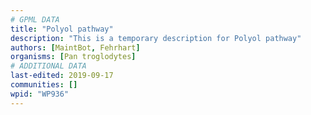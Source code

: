 ```yaml
---
# GPML DATA
title: "Polyol pathway"
description: "This is a temporary description for Polyol pathway"
authors: [MaintBot, Fehrhart]
organisms: [Pan troglodytes]
# ADDITIONAL DATA
last-edited: 2019-09-17
communities: []
wpid: "WP936"
---
```

